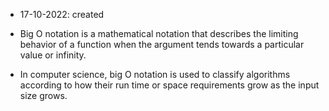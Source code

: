 - 17-10-2022: created

- Big O notation is a mathematical notation that describes the limiting behavior of a function when the argument tends towards a particular value or infinity. 
- In computer science, big O notation is used to classify algorithms according to how their run time or space requirements grow as the input size grows.